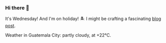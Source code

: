 ### Hi there :wave:

It's Wednesday! And I'm on holiday! :desert_island: I might be crafting a fascinating [blog post](https://benjaminwuethrich.dev).

Weather in Guatemala City: partly cloudy, at +22°C.
